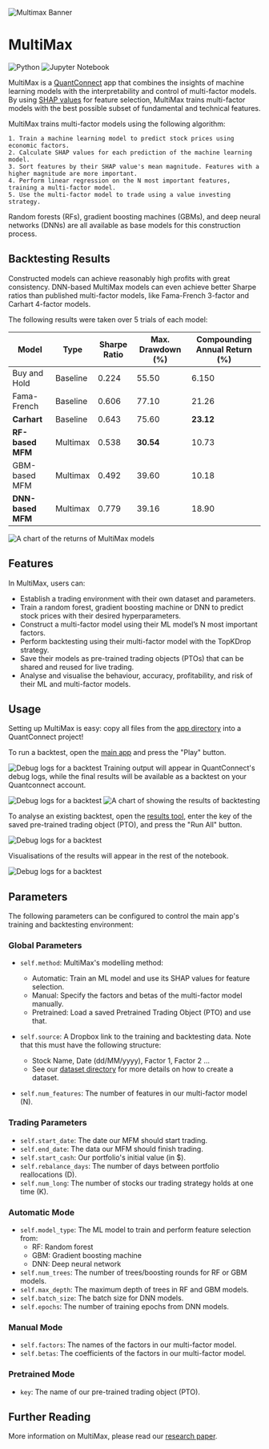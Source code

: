 ![Multimax Banner](/images/banner.png)

# MultiMax
![Python](https://img.shields.io/badge/python-3670A0?style=for-the-badge&logo=python&logoColor=ffdd54)
![Jupyter Notebook](https://img.shields.io/badge/jupyter-%23FA0F00.svg?style=for-the-badge&logo=jupyter&logoColor=white)

MultiMax is a [QuantConnect](https://www.quantconnect.com/) app that combines the insights of machine learning models with the interpretability and control of multi-factor models. By using [SHAP values](https://dl.acm.org/doi/10.5555/3295222.3295230) for feature selection, MultiMax trains multi-factor models with the best possible subset of fundamental and technical features.

MultiMax trains multi-factor models using the following algorithm:
```
1. Train a machine learning model to predict stock prices using economic factors.
2. Calculate SHAP values for each prediction of the machine learning model.
3. Sort features by their SHAP value's mean magnitude. Features with a higher magnitude are more important.
4. Perform linear regression on the N most important features, training a multi-factor model.
5. Use the multi-factor model to trade using a value investing strategy.
```

Random forests (RFs), gradient boosting machines (GBMs), and deep neural networks (DNNs) are all available as base models for this construction process.

## Backtesting Results
Constructed models can achieve reasonably high profits with great consistency. DNN-based MultiMax models can even achieve better Sharpe ratios than published multi-factor models, like Fama-French 3-factor and Carhart 4-factor models.

The following results were taken over 5 trials of each model:

| Model             | Type     | Sharpe Ratio | Max. Drawdown (%) | Compounding Annual Return (%) |
| ----------------- | -------- | ------------ | ----------------- | ----------------------------- |
| Buy and Hold      | Baseline | 0.224	      | 55.50             |	6.150                         |
| Fama-French       | Baseline | 0.606        | 77.10             |	21.26                         |
| **Carhart**       | Baseline | 0.643	      | 75.60	            | **23.12**                     |
| **RF-based MFM**  | Multimax | 0.538	      | **30.54**         | 10.73                         |
| GBM-based MFM     | Multimax | 0.492	      | 39.60	            | 10.18                         |
| **DNN-based MFM** | Multimax | 0.779	      | 39.16	            | 18.90                         |

![A chart of the returns of MultiMax models](/images/returns_chart.png)

## Features 
In MultiMax, users can:
- Establish a trading environment with their own dataset and parameters.
- Train a random forest, gradient boosting machine or DNN to predict stock prices with their desired hyperparameters.
- Construct a multi-factor model using their ML model’s N most important factors.
- Perform backtesting using their multi-factor model with the TopKDrop strategy.
- Save their models as pre-trained trading objects (PTOs) that can be shared and reused for live trading.
- Analyse and visualise the behaviour, accuracy, profitability, and risk of their ML and multi-factor models.

## Usage
Setting up MultiMax is easy: copy all files from the [app directory](./app) into a QuantConnect project!

To run a backtest, open the [main app](./app/main.py) and press the "Play" button. 

![Debug logs for a backtest](/images/run_main.png)
Training output will appear in QuantConnect's debug logs, while the final results will be available as a backtest on your Quantconnect account.

![Debug logs for a backtest](/images/backtest_logs.png)
![A chart of showing the results of backtesting](/images/backtest_graph.png)

To analyse an existing backtest, open the [results tool](./app/results.ipynb), enter the key of the saved pre-trained trading object (PTO), and press the "Run All" button.

![Debug logs for a backtest](/images/run_results.png)

Visualisations of the results will appear in the rest of the notebook.

![Debug logs for a backtest](/images/coefficients_plot.png)


## Parameters
The following parameters can be configured to control the main app's training and backtesting environment:

### Global Parameters

- `self.method`: MultiMax's modelling method:
  - Automatic: Train an ML model and use its SHAP values for feature selection.
  - Manual: Specify the factors and betas of the multi-factor model manually.
  - Pretrained: Load a saved Pretrained Trading Object (PTO) and use that.

- `self.source`: A Dropbox link to the training and backtesting data. Note that this must have the following structure:
  - Stock Name, Date (dd/MM/yyyy), Factor 1, Factor 2 ...
  - See our [dataset directory](./dataset) for more details on how to create a dataset.

- `self.num_features`: The number of features in our multi-factor model (N).

### Trading Parameters

- `self.start_date`: The date our MFM should start trading.
- `self.end_date`: The data our MFM should finish trading.
- `self.start_cash`: Our portfolio's initial value (in $).
- `self.rebalance_days`: The number of days between portfolio reallocations (D).
- `self.num_long`: The number of stocks our trading strategy holds at one time (K).

### Automatic Mode

- `self.model_type`: The ML model to train and perform feature selection from:
  - RF: Random forest
  - GBM: Gradient boosting machine
  - DNN: Deep neural network
- `self.num_trees`: The number of trees/boosting rounds for RF or GBM models.
- `self.max_depth`: The maximum depth of trees in RF and GBM models.
- `self.batch_size`: The batch size for DNN models.
- `self.epochs`: The number of training epochs from DNN models.

### Manual Mode
- `self.factors`: The names of the factors in our multi-factor model.
- `self.betas`: The coefficients of the factors in our multi-factor model.

### Pretrained Mode
- `key`: The name of our pre-trained trading object (PTO).

## Further Reading 
More information on MultiMax, please read our [research paper](link).

